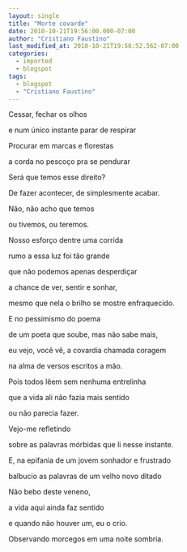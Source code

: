 ```yaml
---
layout: single
title: "Morte covarde"
date: 2010-10-21T19:56:00.000-07:00
author: "Cristiano Faustino"
last_modified_at: 2010-10-21T19:56:52.562-07:00
categories:
  - imported
  - blogspot
tags:
  - blogspot
  - "Cristiano Faustino"
---
```


Cessar, fechar os olhos 

e num único instante parar de respirar

Procurar em marcas e florestas

a corda no pescoço pra se pendurar

Será que temos esse direito?

De fazer acontecer, de simplesmente acabar.

Não, não acho que temos

ou tivemos, ou teremos.

Nosso esforço dentre uma corrida

rumo a essa luz foi tão grande

que não podemos apenas desperdiçar

a chance de ver, sentir e sonhar,

mesmo que nela o brilho se mostre enfraquecido.

E no pessimismo do poema

de um poeta que soube, mas não sabe mais,

eu vejo, você vê, a covardia chamada coragem

na alma de versos escritos a mão.

Pois todos lêem sem nenhuma entrelinha

que a vida ali não fazia mais sentido

ou não parecia fazer.

Vejo-me refletindo 

sobre as palavras mórbidas que li nesse instante.

E, na epifania de um jovem sonhador e frustrado

balbucio as palavras de um velho novo ditado

Não bebo deste veneno, 

a vida aqui ainda faz sentido 

e quando não houver um, eu o crio.

Observando morcegos em uma noite sombria.
